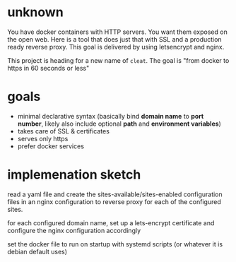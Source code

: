 # unknown

You have docker containers with HTTP servers.  You want them exposed on the open web.  Here is a tool that does just that with SSL and a production ready reverse proxy.  This goal is delivered by using letsencrypt and nginx.

This project is heading for a new name of `cleat`. The goal is "from docker
to https in 60 seconds or less"

# goals

* minimal declarative syntax (basically bind **domain name** to **port number**, likely also include optional **path** and **environment variables**)
* takes care of SSL & certificates
* serves only https
* prefer docker services

# implemenation sketch

read a yaml file and create the sites-available/sites-enabled configuration files in an nginx configuration to reverse proxy for each of the configured sites.

for each configured domain name, set up a lets-encrypt certificate and configure the nginx configuration accordingly

set the docker file to run on startup with systemd scripts (or whatever it is debian default uses)
